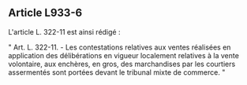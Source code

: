 Article L933-6
----
L'article L. 322-11 est ainsi rédigé :

" Art. L. 322-11. - Les contestations relatives aux ventes réalisées en
application des délibérations en vigueur localement relatives à la vente
volontaire, aux enchères, en gros, des marchandises par les courtiers
assermentés sont portées devant le tribunal mixte de commerce. "
